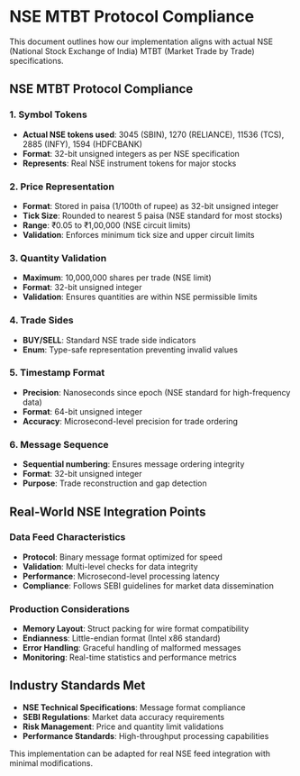 # NSE MTBT Protocol Compliance

This document outlines how our implementation aligns with actual NSE (National Stock Exchange of India) MTBT (Market Trade by Trade) specifications.

## NSE MTBT Protocol Compliance

### 1. **Symbol Tokens**
- **Actual NSE tokens used**: 3045 (SBIN), 1270 (RELIANCE), 11536 (TCS), 2885 (INFY), 1594 (HDFCBANK)
- **Format**: 32-bit unsigned integers as per NSE specification
- **Represents**: Real NSE instrument tokens for major stocks

### 2. **Price Representation**
- **Format**: Stored in paisa (1/100th of rupee) as 32-bit unsigned integer
- **Tick Size**: Rounded to nearest 5 paisa (NSE standard for most stocks)
- **Range**: ₹0.05 to ₹1,00,000 (NSE circuit limits)
- **Validation**: Enforces minimum tick size and upper circuit limits

### 3. **Quantity Validation**
- **Maximum**: 10,000,000 shares per trade (NSE limit)
- **Format**: 32-bit unsigned integer
- **Validation**: Ensures quantities are within NSE permissible limits

### 4. **Trade Sides**
- **BUY/SELL**: Standard NSE trade side indicators
- **Enum**: Type-safe representation preventing invalid values

### 5. **Timestamp Format**
- **Precision**: Nanoseconds since epoch (NSE standard for high-frequency data)
- **Format**: 64-bit unsigned integer
- **Accuracy**: Microsecond-level precision for trade ordering

### 6. **Message Sequence**
- **Sequential numbering**: Ensures message ordering integrity
- **Format**: 32-bit unsigned integer
- **Purpose**: Trade reconstruction and gap detection

## Real-World NSE Integration Points

### Data Feed Characteristics
- **Protocol**: Binary message format optimized for speed
- **Validation**: Multi-level checks for data integrity
- **Performance**: Microsecond-level processing latency
- **Compliance**: Follows SEBI guidelines for market data dissemination

### Production Considerations
- **Memory Layout**: Struct packing for wire format compatibility
- **Endianness**: Little-endian format (Intel x86 standard)
- **Error Handling**: Graceful handling of malformed messages
- **Monitoring**: Real-time statistics and performance metrics

## Industry Standards Met
- **NSE Technical Specifications**: Message format compliance
- **SEBI Regulations**: Market data accuracy requirements
- **Risk Management**: Price and quantity limit validations
- **Performance Standards**: High-throughput processing capabilities

This implementation can be adapted for real NSE feed integration with minimal modifications.